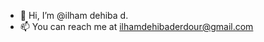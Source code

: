 - 👋 Hi, I’m @ilham dehiba d.
- 📫 You can reach me at ilhamdehibaderdour@gmail.com

<!---
ilhem18/ilhem18 is a ✨ special ✨ repository because its `README.md` (this file) appears on your GitHub profile.
You can click the Preview link to take a look at your changes.
--->
